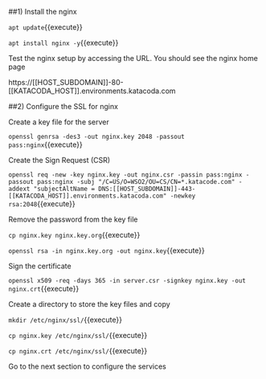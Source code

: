 ##1) Install the nginx

`apt update`{{execute}}

`apt install nginx -y`{{execute}}


Test the nginx setup by accessing the URL. You should see the nginx home page

https://[[HOST_SUBDOMAIN]]-80-[[KATACODA_HOST]].environments.katacoda.com

##2) Configure the SSL for nginx

Create a key file for the server

`openssl genrsa -des3 -out nginx.key 2048 -passout pass:nginx`{{execute}}

Create the Sign Request (CSR)

`openssl req -new -key nginx.key -out nginx.csr -passin pass:nginx -passout pass:nginx -subj "/C=US/O=WSO2/OU=CS/CN=*.katacode.com" -addext "subjectAltName = DNS:[[HOST_SUBDOMAIN]]-443-[[KATACODA_HOST]].environments.katacoda.com" -newkey rsa:2048`{{execute}}

Remove the password from the key file

`cp nginx.key nginx.key.org`{{execute}}

`openssl rsa -in nginx.key.org -out nginx.key`{{execute}}

Sign the certificate

`openssl x509 -req -days 365 -in server.csr -signkey nginx.key -out nginx.crt`{{execute}}

Create a directory to store the key files and copy

`mkdir /etc/nginx/ssl/`{{execute}}

`cp nginx.key /etc/nginx/ssl/`{{execute}}

`cp nginx.crt /etc/nginx/ssl/`{{execute}}


Go to the next section to configure the services
